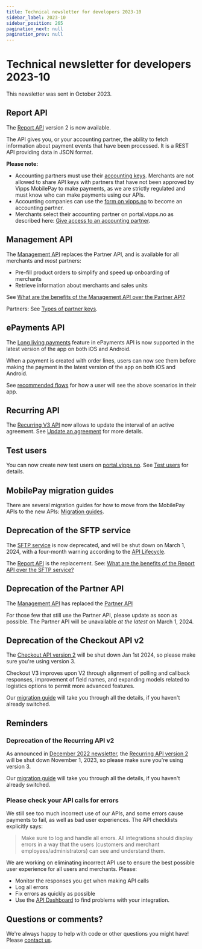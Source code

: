 ```yaml
---
title: Technical newsletter for developers 2023-10
sidebar_label: 2023-10
sidebar_position: 265
pagination_next: null
pagination_prev: null
---
```


# Technical newsletter for developers 2023-10

This newsletter was sent in October 2023.

## Report API

The [Report API](https://developer.vippsmobilepay.com/docs/APIs/report-api)
version 2 is now available.

The API gives you, or your accounting partner, the ability to
fetch information about payment events that have been processed.
It is a REST API providing data in JSON format.

**Please note:**
* Accounting partners must use their
  [accounting keys](https://developer.vippsmobilepay.com/docs/partner/partner-keys/#types-of-partner-keys).
  Merchants are not allowed to share API keys with partners that have not been approved by
  Vipps MobilePay to make payments, as we are strictly regulated and must know who can make payments using our APIs.
* Accounting companies can use the
  [form on vipps.no](https://www.vipps.no/developer/become-a-partner/)
  to become an accounting partner.
* Merchants select their accounting partner on portal.vipps.no as described here:
  [Give access to an accounting partner](https://developer.vippsmobilepay.com/docs/APIs/report-api/api-guide/overview/#give-access-to-an-accounting-partner).

## Management API

The
[Management API](https://developer.vippsmobilepay.com/docs/APIs/management-api/)
replaces the Partner API, and is available for all merchants and _most_ partners:
* Pre-fill product orders to simplify and speed up onboarding of merchants
* Retrieve information about merchants and sales units

See
[What are the benefits of the Management API over the Partner API?](https://developer.vippsmobilepay.com/docs/APIs/management-api/management-api-faq/#what-are-the-benefits-of-the-management-api-over-the-partner-api)

Partners: See
[Types of partner keys](https://developer.vippsmobilepay.com/docs/partner/partner-keys/#types-of-partner-keys).

## ePayments API

The
[Long living payments](https://developer.vippsmobilepay.com/docs/APIs/epayment-api/features/long-living-payments/)
feature in ePayments API is now supported in the latest version of the app on both iOS and Android.

When a payment is created with order lines, users can now see them before making the payment in the
latest version of the app on both iOS and Android.

See
[recommended flows](https://developer.vippsmobilepay.com/docs/solutions/invoice-through-epayments/)
for how a user will see the above scenarios in their app. 

## Recurring API

The
[Recurring V3 API](https://developer.vippsmobilepay.com/docs/APIs/recurring-api/)
now allows to update the interval of an active agreement. See
[Update an agreement](https://developer.vippsmobilepay.com/docs/APIs/recurring-api/vipps-recurring-api/#update-an-agreement)
for more details.

## Test users

You can now create new test users on
[portal.vipps.no](https://portal.vipps.no).
See
[Test users](https://developer.vippsmobilepay.com/docs/test-environment/#test-users)
for details.

## MobilePay migration guides

There are several migration guides for how to move from the
MobilePay APIs to the new APIs:
[Migration guides](https://developer.vippsmobilepay.com/docs/mp-migration-guide).

## Deprecation of the SFTP service

The
[SFTP service](https://developer.vippsmobilepay.com/docs/settlements/sftp-report-service/)
is now deprecated, and will be shut down on March 1, 2024,
with a four-month warning according to the
[API Lifecycle](https://developer.vippsmobilepay.com/docs/common-topics/api-lifecycle/).

The
[Report API](https://developer.vippsmobilepay.com/docs/APIs/report-api/)
is the replacement. See:
[What are the benefits of the Report API over the SFTP service?](https://developer.vippsmobilepay.com/docs/APIs/report-api/vipps-report-api-faq/#what-are-the-benefits-of-the-report-api-over-the-sftp-service)

## Deprecation of the Partner API

The
[Management API](https://developer.vippsmobilepay.com/docs/APIs/management-api/)
has replaced the
[Partner API](https://developer.vippsmobilepay.com/docs/APIs/partner-api/.)

For those few that still use the Partner API, please update as soon as possible.
The Partner API will be unavailable _at the latest_ on March 1, 2024.

## Deprecation of the Checkout API v2

The
[Checkout API version 2](https://developer.vippsmobilepay.com/docs/APIs/checkout-api/)
will be shut down Jan 1st 2024, so please make sure you're using version 3.

Checkout V3 improves upon V2 through alignment of polling and callback responses,
improvement of field names, and expanding models related to logistics options to permit
more advanced features.

Our
[migration guide](https://developer.vippsmobilepay.com/docs/APIs/checkout-api/vipps-checkout-api-migration-v3/)
will take you through all the details, if you haven't already switched.

## Reminders

### Deprecation of the Recurring API v2

As announced in
[December 2022 newsletter](https://developer.vippsmobilepay.com/docs/newsletters/2022-12-newsletter/#recurring-api-v3),
the
[Recurring API version 2](https://developer.vippsmobilepay.com/docs/APIs/recurring-api/)
will be shut down November 1, 2023, so please make sure you're using version 3.

Our
[migration guide](https://developer.vippsmobilepay.com/docs/APIs/recurring-api/v2-to-v3-migration-guide/)
will take you through all the details, if you haven't already switched.

### Please check your API calls for errors

We still see too much incorrect use of our APIs, and some errors cause payments to
fail, as well as bad user experiences. The API checklists explicitly says:

>Make sure to log and handle all errors. All integrations should display errors in a way that the users (customers and merchant employees/administrators) can see and understand them.

We are working on eliminating incorrect API use to ensure the best possible user
experience for all users and merchants. Please:

* Monitor the responses you get when making API calls
* Log all errors
* Fix errors as quickly as possible
* Use the
  [API Dashboard](https://developer.vippsmobilepay.com/docs/developer-resources/api-dashboard/)
  to find problems with your integration.

## Questions or comments?

We're always happy to help with code or other questions you might have!
Please
[contact us](https://developer.vippsmobilepay.com/docs/contact).
